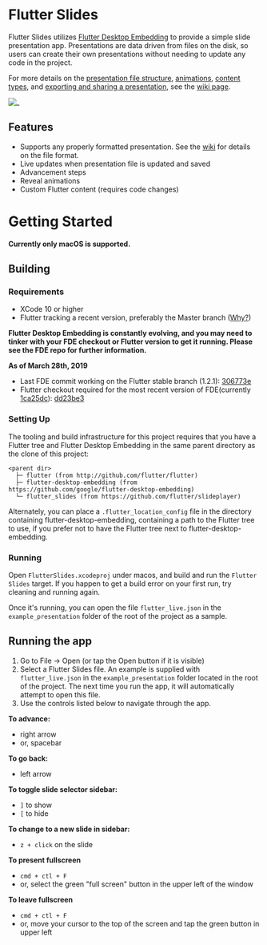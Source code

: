 # Flutter Slides

Flutter Slides utilizes [Flutter Desktop Embedding](https://github.com/google/flutter-desktop-embedding) to provide a simple slide presentation app.  Presentations are data driven from files on the disk, so users can create their own presentations without needing to update any code in the project. 
  
For more details on the [presentation file structure](https://github.com/flutter/slideplayer/wiki/Slide-Presentation-JSON-Structure), [animations](https://github.com/flutter/slideplayer/wiki/Slide-Presentation-JSON-Structure#animation-object), [content types](https://github.com/flutter/slideplayer/wiki/Content-Types), and [exporting and sharing a presentation](https://github.com/flutter/slideplayer/wiki/Exporting-and-Sharing-a-Presentation), see the [wiki page](https://github.com/flutter/slideplayer/wiki).
  
![\_](https://i.imgur.com/n3o7OZM.png)

## Features
- Supports any properly formatted presentation.  See the [wiki](https://github.com/flutter/slideplayer/wiki) for details on the file format.
- Live updates when presentation file is updated and saved
- Advancement steps
- Reveal animations
- Custom Flutter content (requires code changes)

# Getting Started
  
**Currently only macOS is supported.**  

## Building 

### Requirements
- XCode 10 or higher
- Flutter tracking a recent version, preferably the Master branch ([Why?](https://github.com/google/flutter-desktop-embedding/blob/master/library/README.md#Caveats))

**Flutter Desktop Embedding is constantly evolving, and you may need to tinker with your FDE checkout or Flutter version to get it running.  Please see the FDE repo for further information.**

**As of March 28th, 2019**
- Last FDE commit working on the Flutter stable branch (1.2.1): [306773e](https://github.com/google/flutter-desktop-embedding/commit/306773e5e429f299eaaf1867546bcbd7a7af5dab)
- Flutter checkout required for the most recent version of FDE(currently [1ca25dc](https://github.com/google/flutter-desktop-embedding/commit/1ca25dc203a94f81202c86a3014aca69db817e55)): [dd23be3](https://github.com/flutter/flutter/commit/dd23be3936272b974709222af1a8309ab65244cc)


### Setting Up

The tooling and build infrastructure for this project requires that you have
a Flutter tree and Flutter Desktop Embedding in the same parent directory as the clone 
of this project:

```
<parent dir>
  ├─ flutter (from http://github.com/flutter/flutter)
  ├─ flutter-desktop-embedding (from https://github.com/google/flutter-desktop-embedding)
  └─ flutter_slides (from https://github.com/flutter/slideplayer)
```

Alternately, you can place a `.flutter_location_config` file in the directory
containing flutter-desktop-embedding, containing a path to the Flutter tree to
use, if you prefer not to have the Flutter tree next to flutter-desktop-embedding.

### Running
Open `FlutterSlides.xcodeproj` under macos, and build and run the `Flutter Slides` target.
If you happen to get a build error on your first run, try cleaning and running again.
  
Once it's running, you can open the file `flutter_live.json` in the `example_presentation` folder of the root of the project as a sample.

## Running the app
1. Go to File -> Open (or tap the Open button if it is visible)
2. Select a Flutter Slides file.  An example is supplied with `flutter_live.json`  in the `example_presentation` folder located in the root of the project.  The next time you run the app, it will automatically attempt to open this file.
3. Use the controls listed below to navigate through the app.

**To advance:**
- right arrow
- or, spacebar

**To go back:**
- left arrow

**To toggle slide selector sidebar:**
- `]` to show
- `[` to hide

**To change to a new slide in sidebar:**
- `z + click` on the slide
   
**To present fullscreen**
- `cmd + ctl + F`
- or, select the green "full screen" button in the upper left of the window
   
**To leave fullscreen**
- `cmd + ctl + F`
- or, move your cursor to the top of the screen and tap the green button in upper left

